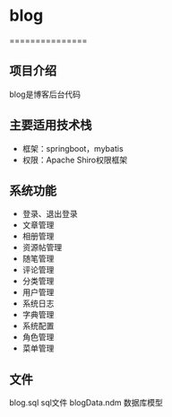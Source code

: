 # blog
===============
## 项目介绍
blog是博客后台代码


## 主要适用技术栈
* 框架：springboot，mybatis
* 权限：Apache Shiro权限框架

## 系统功能

* 登录、退出登录
* 文章管理
* 相册管理
* 资源帖管理
* 随笔管理
* 评论管理
* 分类管理
* 用户管理
* 系统日志
* 字典管理
* 系统配置
* 角色管理
* 菜单管理

## 文件
blog.sql sql文件
blogData.ndm 数据库模型

